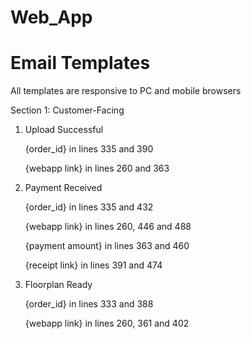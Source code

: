 # Web_App
# Email Templates
All templates are responsive to PC and mobile browsers

Section 1: Customer-Facing

1. Upload Successful
   
   {order_id} in lines 335 and 390
   
   {webapp link} in lines 260 and 363

2. Payment Received
   
   {order_id} in lines 335 and 432
   
   {webapp link} in lines 260, 446 and 488
   
   {payment amount} in lines 363 and 460
   
   {receipt link} in lines 391 and 474

3. Floorplan Ready
   
   {order_id} in lines 333 and 388
   
   {webapp link} in lines 260, 361 and 402    
